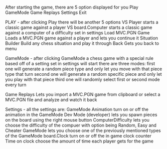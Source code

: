 After starting the game, there are 5 option displayed for you
    Play
    GameMode
    Game Replays
    Settings
    Exit

PLAY - after clicking Play there will be another 5 options
    VS Player
        starts a classic game against a player
    VS board.Computer
        starts a classic game against a computer of a difficulty set in settings
    Load MVC.PGN Game
        Loads a MVC.PGN game against a player and lets you continue it
    Situation Builder
        Build any chess situation and play it through
    Back
        Gets you back to menu

GameMode - after clicking GameMode a chess game with a special rule based off of a setting set in settings will start
    there are three modes:
    first one will generate a random piece type and only let you move with that piece type that turn
    second one will generate a random specific piece and only let you play with that piece
    third one will randomly select first or second mode every turn

Game Replays
    Lets you import a MVC.PGN game from clipboard or select a MVC.PGN file and analyze and watch it back

Settings - all the settings are:
    GameMode Animation
        turn on or off the animation in the GameMode
    Dev Mode (developer)
        lets you spawn pieces on the board using the right mouse button
    ComputerDifficulty
        lets you choose the difficulty of the compuer with option being Random, Easy and Cheater
    GameMode
        lets you choose one of the previously mentioned types of the GameMode
    board.Clock
        turn on or off the in game clock counter
    Time on clock
        choose the amount of time each player gets for the game
    



